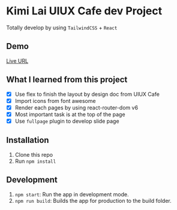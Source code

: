 # Kimi Lai UIUX Cafe dev Project

Totally develop by using `TailwindCSS` + `React` 
## Demo

[Live URL](#)

## What I learned from this project

- [x] Use flex to finish the layout by design doc from UIUX Cafe
- [x] Import icons from font awesome
- [x] Render each pages by using react-router-dom v6 
- [x] Most important task is at the top of the page
- [x] Use `fullpage` plugin to develop slide page
## Installation

1. Clone this repo
2. Run `npm install`

## Development

1. `npm start`: Run the app in development mode.
2. `npm run build`: Builds the app for production to the build folder.